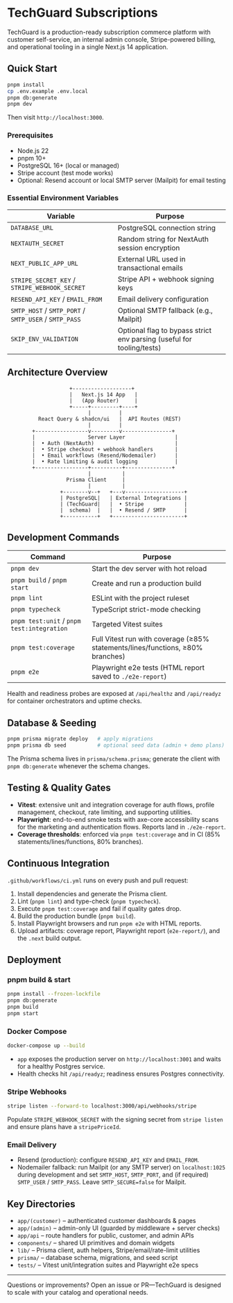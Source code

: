 # TechGuard Subscriptions

TechGuard is a production-ready subscription commerce platform with customer self-service, an internal admin console, Stripe-powered billing, and operational tooling in a single Next.js 14 application.

## Quick Start

```bash
pnpm install
cp .env.example .env.local
pnpm db:generate
pnpm dev
```

Then visit `http://localhost:3000`.

### Prerequisites

- Node.js 22
- pnpm 10+
- PostgreSQL 16+ (local or managed)
- Stripe account (test mode works)
- Optional: Resend account or local SMTP server (Mailpit) for email testing

### Essential Environment Variables

| Variable | Purpose |
| --- | --- |
| `DATABASE_URL` | PostgreSQL connection string |
| `NEXTAUTH_SECRET` | Random string for NextAuth session encryption |
| `NEXT_PUBLIC_APP_URL` | External URL used in transactional emails |
| `STRIPE_SECRET_KEY` / `STRIPE_WEBHOOK_SECRET` | Stripe API + webhook signing keys |
| `RESEND_API_KEY` / `EMAIL_FROM` | Email delivery configuration |
| `SMTP_HOST` / `SMTP_PORT` / `SMTP_USER` / `SMTP_PASS` | Optional SMTP fallback (e.g., Mailpit) |
| `SKIP_ENV_VALIDATION` | Optional flag to bypass strict env parsing (useful for tooling/tests) |

## Architecture Overview

```
                    +-------------------+
                    |   Next.js 14 App   |
                    |   (App Router)     |
                    +-----+---------+----+
                          |         |
          React Query & shadcn/ui   |  API Routes (REST)
                          |         |
        +-----------------v---------v----------------+
        |                 Server Layer                |
        |  • Auth (NextAuth)                          |
        |  • Stripe checkout + webhook handlers       |
        |  • Email workflows (Resend/Nodemailer)      |
        |  • Rate limiting & audit logging            |
        +-----------------+----------+---------------+
                          |          |
                   Prisma Client     |
                          |          |
                 +--------v--+   +---v-------------------+
                 | PostgreSQL|   | External Integrations |
                 | (TechGuard|   |  • Stripe             |
                 |  schema)  |   |  • Resend / SMTP      |
                 +-----------+   +-----------------------+
```

## Development Commands

| Command | Purpose |
| --- | --- |
| `pnpm dev` | Start the dev server with hot reload |
| `pnpm build` / `pnpm start` | Create and run a production build |
| `pnpm lint` | ESLint with the project ruleset |
| `pnpm typecheck` | TypeScript strict-mode checking |
| `pnpm test:unit` / `pnpm test:integration` | Targeted Vitest suites |
| `pnpm test:coverage` | Full Vitest run with coverage (≥85% statements/lines/functions, ≥80% branches) |
| `pnpm e2e` | Playwright e2e tests (HTML report saved to `./e2e-report`) |

Health and readiness probes are exposed at `/api/healthz` and `/api/readyz` for container orchestrators and uptime checks.

## Database & Seeding

```bash
pnpm prisma migrate deploy   # apply migrations
pnpm prisma db seed          # optional seed data (admin + demo plans)
```

The Prisma schema lives in `prisma/schema.prisma`; generate the client with `pnpm db:generate` whenever the schema changes.

## Testing & Quality Gates

- **Vitest**: extensive unit and integration coverage for auth flows, profile management, checkout, rate limiting, and supporting utilities.
- **Playwright**: end-to-end smoke tests with axe-core accessibility scans for the marketing and authentication flows. Reports land in `./e2e-report`.
- **Coverage thresholds**: enforced via `pnpm test:coverage` and in CI (85% statements/lines/functions, 80% branches).

## Continuous Integration

`.github/workflows/ci.yml` runs on every push and pull request:

1. Install dependencies and generate the Prisma client.
2. Lint (`pnpm lint`) and type-check (`pnpm typecheck`).
3. Execute `pnpm test:coverage` and fail if quality gates drop.
4. Build the production bundle (`pnpm build`).
5. Install Playwright browsers and run `pnpm e2e` with HTML reports.
6. Upload artifacts: coverage report, Playwright report (`e2e-report/`), and the `.next` build output.

## Deployment

### pnpm build & start

```bash
pnpm install --frozen-lockfile
pnpm db:generate
pnpm build
pnpm start
```

### Docker Compose

```bash
docker-compose up --build
```

- `app` exposes the production server on `http://localhost:3001` and waits for a healthy Postgres service.
- Health checks hit `/api/readyz`; readiness ensures Postgres connectivity.

### Stripe Webhooks

```bash
stripe listen --forward-to localhost:3000/api/webhooks/stripe
```

Populate `STRIPE_WEBHOOK_SECRET` with the signing secret from `stripe listen` and ensure plans have a `stripePriceId`.

### Email Delivery

- Resend (production): configure `RESEND_API_KEY` and `EMAIL_FROM`.
- Nodemailer fallback: run Mailpit (or any SMTP server) on `localhost:1025` during development and set `SMTP_HOST`, `SMTP_PORT`, and (if required) `SMTP_USER` / `SMTP_PASS`. Leave `SMTP_SECURE=false` for Mailpit.

## Key Directories

- `app/(customer)` – authenticated customer dashboards & pages
- `app/(admin)` – admin-only UI (guarded by middleware + server checks)
- `app/api` – route handlers for public, customer, and admin APIs
- `components/` – shared UI primitives and domain widgets
- `lib/` – Prisma client, auth helpers, Stripe/email/rate-limit utilities
- `prisma/` – database schema, migrations, and seed script
- `tests/` – Vitest unit/integration suites and Playwright e2e specs

---

Questions or improvements? Open an issue or PR—TechGuard is designed to scale with your catalog and operational needs.
